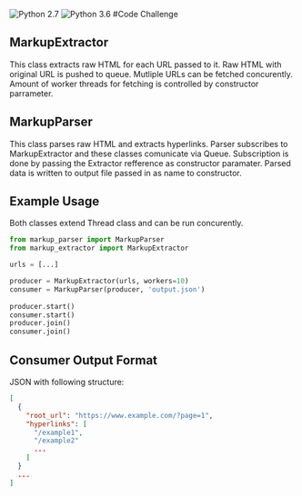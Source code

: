![Python 2.7](https://img.shields.io/badge/python-2.7-blue.svg)
![Python 3.6](https://img.shields.io/badge/python-3.6-blue.svg)
#Code Challenge


  
## MarkupExtractor
  This class extracts raw HTML for each URL passed to it. Raw HTML with original URL is pushed to queue.
  Mutliple URLs can be fetched concurently. Amount of worker threads for fetching is controlled by constructor parrameter.


## MarkupParser
This class parses raw HTML and extracts hyperlinks. Parser subscribes to MarkupExtractor and these classes comunicate via Queue.
Subscription is done by passing the Extractor refference as constructor paramater. Parsed data is written to output file passed in as name to constructor.

## Example Usage
Both classes extend Thread class and can be run concurently. 

```python
from markup_parser import MarkupParser
from markup_extractor import MarkupExtractor

urls = [...]

producer = MarkupExtractor(urls, workers=10)
consumer = MarkupParser(producer, 'output.json')
  
producer.start()
consumer.start()
producer.join()
consumer.join()
```

## Consumer Output Format
JSON with following structure:
```json
[
  {
    "root_url": "https://www.example.com/?page=1",
    "hyperlinks": [
      "/example1",
      "/example2"
      ...
    ]
  }
  ...
]
